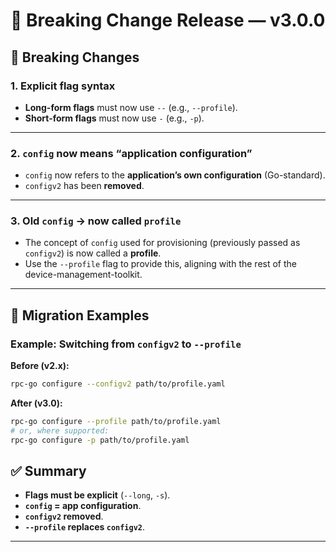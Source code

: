 # 🚨 Breaking Change Release — v3.0.0

## 🔑 Breaking Changes

### 1. Explicit flag syntax

* **Long-form flags** must now use `--` (e.g., `--profile`).
* **Short-form flags** must now use `-` (e.g., `-p`).

---

### 2. `config` now means “application configuration”

* `config` now refers to the **application’s own configuration** (Go-standard).
* `configv2` has been **removed**.

---

### 3. Old `config` → now called `profile`

* The concept of `config` used for provisioning (previously passed as `configv2`) is now called a **profile**.
* Use the `--profile` flag to provide this, aligning with the rest of the device-management-toolkit.

---

## 🚀 Migration Examples

### Example: Switching from `configv2` to `--profile`

**Before (v2.x):**

```bash
rpc-go configure --configv2 path/to/profile.yaml
```

**After (v3.0):**

```bash
rpc-go configure --profile path/to/profile.yaml
# or, where supported:
rpc-go configure -p path/to/profile.yaml
```



## ✅ Summary

* **Flags must be explicit** (`--long`, `-s`).
* **`config` = app configuration**.
* **`configv2` removed**.
* **`--profile` replaces `configv2`**.

---


